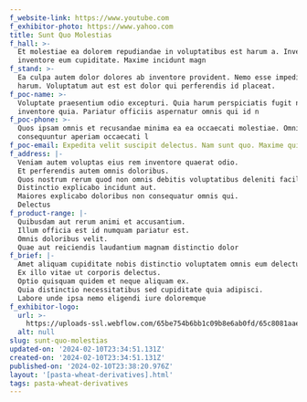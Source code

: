 ```yaml
---
f_website-link: https://www.youtube.com
f_exhibitor-photo: https://www.yahoo.com
title: Sunt Quo Molestias
f_hall: >-
  Et molestiae ea dolorem repudiandae in voluptatibus est harum a. Inventore
  inventore eum cupiditate. Maxime incidunt magn
f_stand: >-
  Ea culpa autem dolor dolores ab inventore provident. Nemo esse impedit et
  harum. Voluptatum aut est est dolor qui perferendis id placeat. 
f_poc-name: >-
  Voluptate praesentium odio excepturi. Quia harum perspiciatis fugit nostrum
  inventore quia. Pariatur officiis aspernatur omnis qui id n
f_poc-phone: >-
  Quos ipsam omnis et recusandae minima ea ea occaecati molestiae. Omnis
  consequuntur aperiam occaecati l
f_poc-email: Expedita velit suscipit delectus. Nam sunt quo. Maxime quia
f_address: |-
  Veniam autem voluptas eius rem inventore quaerat odio.
  Et perferendis autem omnis doloribus.
  Quos nostrum rerum quod non omnis debitis voluptatibus deleniti facilis.
  Distinctio explicabo incidunt aut.
  Maiores explicabo doloribus non consequatur omnis qui.
  Delectus
f_product-range: |-
  Quibusdam aut rerum animi et accusantium.
  Illum officia est id numquam pariatur est.
  Omnis doloribus velit.
  Quae aut reiciendis laudantium magnam distinctio dolor
f_brief: |-
  Amet aliquam cupiditate nobis distinctio voluptatem omnis eum delectus aut.
  Ex illo vitae ut corporis delectus.
  Optio quisquam quidem et neque aliquam ex.
  Quia distinctio necessitatibus sed cupiditate quia adipisci.
  Labore unde ipsa nemo eligendi iure doloremque 
f_exhibitor-logo:
  url: >-
    https://uploads-ssl.webflow.com/65be754b6bb1c09b8e6ab0fd/65c8081aaeab9fdc64d337d7_image17.jpeg
  alt: null
slug: sunt-quo-molestias
updated-on: '2024-02-10T23:34:51.131Z'
created-on: '2024-02-10T23:34:51.131Z'
published-on: '2024-02-10T23:38:20.976Z'
layout: '[pasta-wheat-derivatives].html'
tags: pasta-wheat-derivatives
---
```



